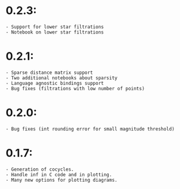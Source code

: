 # 0.2.3:
    - Support for lower star filtrations
    - Notebook on lower star filtrations

# 0.2.1:
    - Sparse distance matrix support
    - Two additional notebooks about sparsity
    - Language agnostic bindings support
    - Bug fixes (filtrations with low number of points)

# 0.2.0:
    - Bug fixes (int rounding error for small magnitude threshold)

# 0.1.7: 
    - Generation of cocycles.
    - Handle inf in C code and in plotting.
    - Many new options for plotting diagrams.
